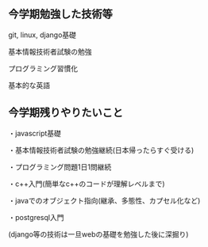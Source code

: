 ## 今学期勉強した技術等
git, linux, django基礎

基本情報技術者試験の勉強

プログラミング習慣化

基本的な英語
## 今学期残りやりたいこと
・javascript基礎

・基本情報技術者試験の勉強継続(日本帰ったらすぐ受ける)

・プログラミング問題1日1問継続

・c++入門(簡単なc++のコードが理解レベルまで)

・javaでのオブジェクト指向(継承、多態性、カプセル化など)

・postgresql入門

(django等の技術は一旦webの基礎を勉強した後に深掘り)
